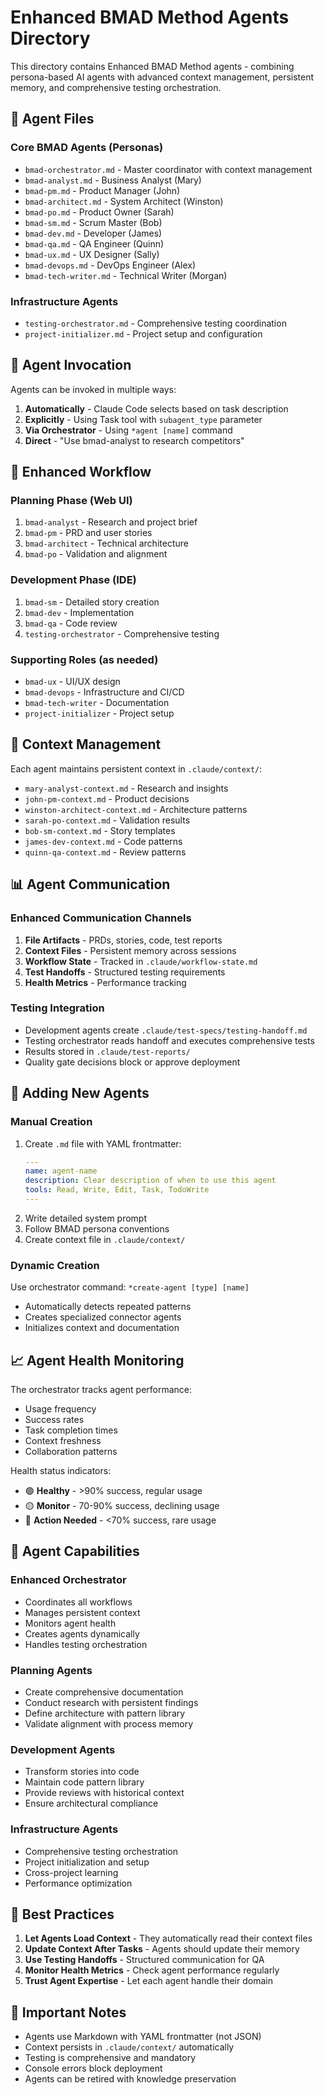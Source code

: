 # Enhanced BMAD Method Agents Directory

This directory contains Enhanced BMAD Method agents - combining persona-based AI agents with advanced context management, persistent memory, and comprehensive testing orchestration.

## 📁 Agent Files

### Core BMAD Agents (Personas)
- `bmad-orchestrator.md` - Master coordinator with context management
- `bmad-analyst.md` - Business Analyst (Mary)
- `bmad-pm.md` - Product Manager (John)
- `bmad-architect.md` - System Architect (Winston)
- `bmad-po.md` - Product Owner (Sarah)
- `bmad-sm.md` - Scrum Master (Bob)
- `bmad-dev.md` - Developer (James)
- `bmad-qa.md` - QA Engineer (Quinn)
- `bmad-ux.md` - UX Designer (Sally)
- `bmad-devops.md` - DevOps Engineer (Alex)
- `bmad-tech-writer.md` - Technical Writer (Morgan)

### Infrastructure Agents
- `testing-orchestrator.md` - Comprehensive testing coordination
- `project-initializer.md` - Project setup and configuration

## 🚀 Agent Invocation

Agents can be invoked in multiple ways:
1. **Automatically** - Claude Code selects based on task description
2. **Explicitly** - Using Task tool with `subagent_type` parameter
3. **Via Orchestrator** - Using `*agent [name]` command
4. **Direct** - "Use bmad-analyst to research competitors"

## 🔄 Enhanced Workflow

### Planning Phase (Web UI)
1. `bmad-analyst` - Research and project brief
2. `bmad-pm` - PRD and user stories
3. `bmad-architect` - Technical architecture
4. `bmad-po` - Validation and alignment

### Development Phase (IDE)
1. `bmad-sm` - Detailed story creation
2. `bmad-dev` - Implementation
3. `bmad-qa` - Code review
4. `testing-orchestrator` - Comprehensive testing

### Supporting Roles (as needed)
- `bmad-ux` - UI/UX design
- `bmad-devops` - Infrastructure and CI/CD
- `bmad-tech-writer` - Documentation
- `project-initializer` - Project setup

## 🧠 Context Management

Each agent maintains persistent context in `.claude/context/`:
- `mary-analyst-context.md` - Research and insights
- `john-pm-context.md` - Product decisions
- `winston-architect-context.md` - Architecture patterns
- `sarah-po-context.md` - Validation results
- `bob-sm-context.md` - Story templates
- `james-dev-context.md` - Code patterns
- `quinn-qa-context.md` - Review patterns

## 📊 Agent Communication

### Enhanced Communication Channels
1. **File Artifacts** - PRDs, stories, code, test reports
2. **Context Files** - Persistent memory across sessions
3. **Workflow State** - Tracked in `.claude/workflow-state.md`
4. **Test Handoffs** - Structured testing requirements
5. **Health Metrics** - Performance tracking

### Testing Integration
- Development agents create `.claude/test-specs/testing-handoff.md`
- Testing orchestrator reads handoff and executes comprehensive tests
- Results stored in `.claude/test-reports/`
- Quality gate decisions block or approve deployment

## 🔧 Adding New Agents

### Manual Creation
1. Create `.md` file with YAML frontmatter:
   ```yaml
   ---
   name: agent-name
   description: Clear description of when to use this agent
   tools: Read, Write, Edit, Task, TodoWrite
   ---
   ```
2. Write detailed system prompt
3. Follow BMAD persona conventions
4. Create context file in `.claude/context/`

### Dynamic Creation
Use orchestrator command: `*create-agent [type] [name]`
- Automatically detects repeated patterns
- Creates specialized connector agents
- Initializes context and documentation

## 📈 Agent Health Monitoring

The orchestrator tracks agent performance:
- Usage frequency
- Success rates
- Task completion times
- Context freshness
- Collaboration patterns

Health status indicators:
- 🟢 **Healthy** - >90% success, regular usage
- 🟡 **Monitor** - 70-90% success, declining usage
- 🔴 **Action Needed** - <70% success, rare usage

## 🎯 Agent Capabilities

### Enhanced Orchestrator
- Coordinates all workflows
- Manages persistent context
- Monitors agent health
- Creates agents dynamically
- Handles testing orchestration

### Planning Agents
- Create comprehensive documentation
- Conduct research with persistent findings
- Define architecture with pattern library
- Validate alignment with process memory

### Development Agents
- Transform stories into code
- Maintain code pattern library
- Provide reviews with historical context
- Ensure architectural compliance

### Infrastructure Agents
- Comprehensive testing orchestration
- Project initialization and setup
- Cross-project learning
- Performance optimization

## 📝 Best Practices

1. **Let Agents Load Context** - They automatically read their context files
2. **Update Context After Tasks** - Agents should update their memory
3. **Use Testing Handoffs** - Structured communication for QA
4. **Monitor Health Metrics** - Check agent performance regularly
5. **Trust Agent Expertise** - Let each agent handle their domain

## 🚨 Important Notes

- Agents use Markdown with YAML frontmatter (not JSON)
- Context persists in `.claude/context/` automatically
- Testing is comprehensive and mandatory
- Console errors block deployment
- Agents can be retired with knowledge preservation